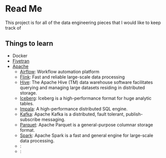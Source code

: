 # Read Me

This project is for all of the data engineering pieces that I would like to keep track of



## Things to learn
- Docker
- [Fivetran](https://www.fivetran.com/)
- [Apache](https://apache.org/)
  - [Airflow](https://airflow.apache.org/): Workflow automation platform
  - [Flink](https://flink.apache.org/): Fast and reliable large-scale data processing
  - [Hive](http://hive.apache.org/): The Apache Hive (TM) data warehouse software facilitates querying and managing large datasets residing in distributed storage.
  - [Iceberg](https://iceberg.apache.org/): Iceberg is a high-performance format for huge analytic tables.
  - [Impala](https://impala.apache.org/): A high-performance distributed SQL engine.
  - [Kafka](https://kafka.apache.org/): Apache Kafka is a distributed, fault tolerant, publish-subscribe messaging.
  - [Parquet](http://parquet.apache.org/): Apache Parquet is a general-purpose columnar storage format.
  - [Spark](http://spark.apache.org/): Apache Spark is a fast and general engine for large-scale data processing.
  - []():
  - []():
